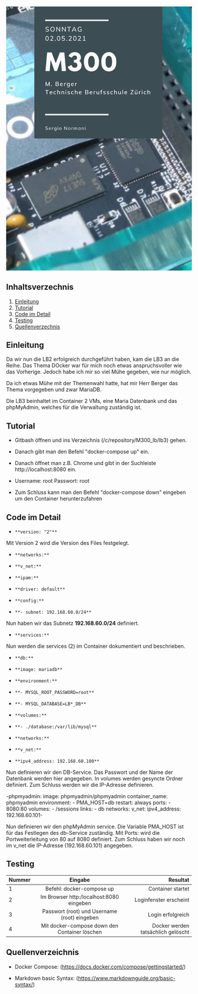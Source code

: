![Titelblatt_M300_LB3](https://github.com/sergio8585/M300_lb/blob/e9d4f2d62ac85496e9f8bc512d98e3c51415527a/Images/M300_LB3_Titelblatt.png)

## Inhaltsverzechnis
1. [Einleitung](#Einleitung)
2. [Tutorial](#Tutorial)
3. [Code im Detail](#Code)
5. [Testing](#testen)
6. [Quellenverzechnis](#Quellen)

## Einleitung <a name="Einleitung"></a>

Da wir nun die LB2 erfolgreich durchgeführt haben, kam die LB3 an die Reihe. Das Thema DOcker war für mich noch etwas anspruchsvoller wie das Vorherige. Jedoch habe ich mir so viel Mühe gegeben, wie nur möglich.

Da ich etwas Mühe mit der Themenwahl hatte, hat mir Herr Berger das Thema vorgegeben und zwar MariaDB.

Die LB3 beinhaltet im Container 2 VMs, eine Maria Datenbank und das phpMyAdmin, welches für die Verwaltung zuständig ist.

## Tutorial <a name="Tutorial"></a>

- Gitbash öffnen und ins Verzeichnis (/c/repository/M300_lb/lb3) gehen. 

- Danach gibt man den Befehl "docker-compose up" ein.

- Danach öffnet man z.B. Chrome und gibt in der Suchleiste http://localhost:8080 ein. 

- Username: root
  Passwort: root

- Zum Schluss kann man den Befehl "docker-compose down" eingeben um den Container herunterzufahren

## Code im Detail <a name="Code"></a>

-     **version: "2"**

Mit Version 2 wird die Version des Files festgelegt.

-     **networks:**
-     **v_net:**
-     **ipam:**
-     **driver: default**
-     **config:**
-     **- subnet: 192.168.60.0/24**

Nun haben wir das Subnetz **192.168.60.0/24** definiert.

-     **services:**

Nun werden die services (2) im Container dokumentiert und beschrieben.

-     **db:**
-     **image: mariadb**
-     **environment:**
-     **- MYSQL_ROOT_PASSWORD=root**
-     **- MYSQL_DATABASE=LB*_DB**
-     **volumes:**
-     **- ./database:/var/lib/mysql**
-     **networks:**
-     **v_net:**
-     **ipv4_address: 192.168.60.100**

Nun definieren wir den DB-Service. Das Passwort und der Name der Datenbank werden hier angegeben. In volumes werden gesyncte Ordner definiert. Zum Schluss werden wir die IP-Adresse definieren.

 -phpmyadmin:
     image: phpmyadmin/phpmyadmin
     container_name: phpmyadmin
     environment:
         - PMA_HOST=db
     restart: always
     ports:
         - 8080:80
     volumes:
         - /sessions
     links:
         - db
     networks:
       v_net:
           ipv4_address: 192.168.60.101-

Nun definieren wir den phpMyAdmin service. Die Variable PMA_HOST ist für das Festlegen des db-Service zuständig. Mit Ports: wird die Portweiterleitung von 80 auf 8080 definiert. Zum Schluss haben wir noch im v_net die IP-Adresse (192.168.60.101) angegeben. 

## Testing <a name="testen"></a>

| Nummer | Eingabe                                      | Resultat                          |
| ------ |:--------------------------------------------:| ---------------------------------:|
| 1      | Befehl: docker-compose up                    | Container startet                 |
| 2      | Im Browser http:/localhost:8080 eingeben     | Loginfenster erscheint            |
| 3      | Passwort (root) und Username (root) eingeben | Login erfolgreich                 |
| 4      | Mit docker-compose down den Container löschen| Docker werden tatsächlich gelöscht|

## Quellenverzeichnis <a name="Quellen"></a>

- Docker Compose: (https://docs.docker.com/compose/gettingstarted/)

- Markdown basic Syntax: (https://www.markdownguide.org/basic-syntax/)